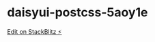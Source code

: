# daisyui-postcss-5aoy1e

[Edit on StackBlitz ⚡️](https://stackblitz.com/edit/daisyui-postcss-5aoy1e)
